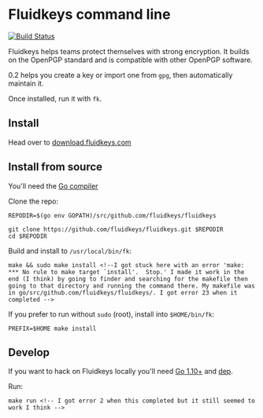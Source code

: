 # Fluidkeys command line

[![Build Status](https://travis-ci.org/fluidkeys/fluidkeys.svg?branch=master)](https://travis-ci.org/fluidkeys/fluidkeys)

Fluidkeys helps teams protect themselves with strong encryption. It builds on the OpenPGP standard and is compatible with other OpenPGP software.

0.2 helps you create a key or import one from `gpg`, then automatically maintain it.

Once installed, run it with `fk`.

## Install

Head over to [download.fluidkeys.com](https://download.fluidkeys.com) <!--It might be easier if the links opened in a new tab-->

## Install from source

You'll need the [Go compiler](https://golang.org/dl/)

Clone the repo:

```
REPODIR=$(go env GOPATH)/src/github.com/fluidkeys/fluidkeys

git clone https://github.com/fluidkeys/fluidkeys.git $REPODIR
cd $REPODIR
```

Build and install to `/usr/local/bin/fk`:

```
make && sudo make install <!--I got stuck here with an error 'make: *** No rule to make target `install'.  Stop.' I made it work in the end (I think) by going to finder and searching for the makefile then going to that directory and running the command there. My makefile was in go/src/github.com/fluidkeys/fluidkeys/. I got error 23 when it completed -->
```

If you prefer to run without `sudo` (root), install into `$HOME/bin/fk`:

```
PREFIX=$HOME make install
```

## Develop

If you want to hack on Fluidkeys locally you'll need [Go 1.10+](https://golang.org/dl/) and [dep](https://github.com/golang/dep#installation).

Run:

```
make run <!-- I got error 2 when this completed but it still seemed to work I think -->
```

